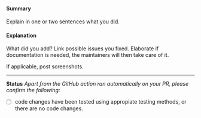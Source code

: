 #### Summary
Explain in one or two sentences what you did.

#### Explanation
What did you add? Link possible issues you fixed.
Elaborate if documentation is needed, the maintainers will then take care of it.

If applicable, post screenshots.

---
**Status**
*Apart from the GitHub action ran automatically on your PR, please confirm the following:*

- [ ] code changes have been tested using appropiate testing methods, or there are no code changes.
